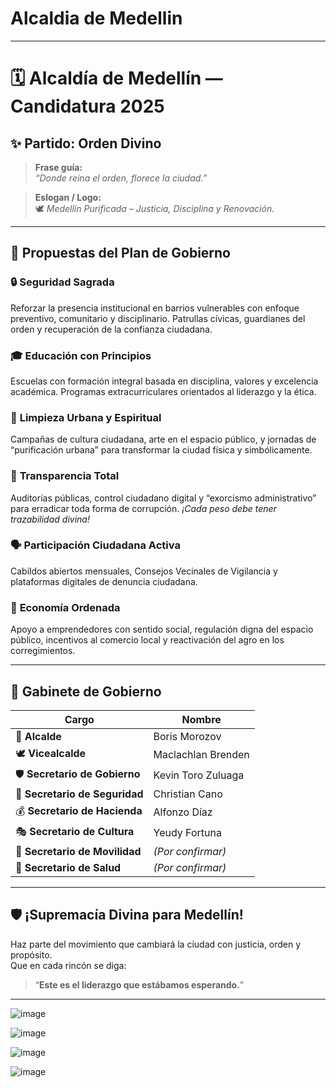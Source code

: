 # Alcaldia de Medellin


---

# 🗓️ Alcaldía de Medellín — Candidatura 2025  
## ✨ Partido: **Orden Divino**  

> **Frase guía:**  
> *“Donde reina el orden, florece la ciudad.”*

> **Eslogan / Logo:**  
> 🕊️ *Medellín Purificada – Justicia, Disciplina y Renovación.*

---

## 📜 Propuestas del Plan de Gobierno

### 🔒 **Seguridad Sagrada**  
Reforzar la presencia institucional en barrios vulnerables con enfoque preventivo, comunitario y disciplinario. Patrullas cívicas, guardianes del orden y recuperación de la confianza ciudadana.

### 🎓 **Educación con Principios**  
Escuelas con formación integral basada en disciplina, valores y excelencia académica. Programas extracurriculares orientados al liderazgo y la ética.

### 🧹 **Limpieza Urbana y Espiritual**  
Campañas de cultura ciudadana, arte en el espacio público, y jornadas de “purificación urbana” para transformar la ciudad física y simbólicamente.

### 🧾 **Transparencia Total**  
Auditorías públicas, control ciudadano digital y “exorcismo administrativo” para erradicar toda forma de corrupción. *¡Cada peso debe tener trazabilidad divina!*

### 🗣️ **Participación Ciudadana Activa**  
Cabildos abiertos mensuales, Consejos Vecinales de Vigilancia y plataformas digitales de denuncia ciudadana.

### 💼 **Economía Ordenada**  
Apoyo a emprendedores con sentido social, regulación digna del espacio público, incentivos al comercio local y reactivación del agro en los corregimientos.

---

## 🧠 Gabinete de Gobierno  

| Cargo                    | Nombre                        |
|--------------------------|-------------------------------|
| 👑 **Alcalde**            | Boris Morozov                 |
| 🕊️ **Vicealcalde**        | Maclachlan Brenden            |
| 🛡️ **Secretario de Gobierno** | Kevin Toro Zuluaga             |
| 🚓 **Secretario de Seguridad** | Christian Cano                |
| 💰 **Secretario de Hacienda**  | Alfonzo Díaz                  |
| 🎭 **Secretario de Cultura**   | Yeudy Fortuna                 |
| 🚦 **Secretario de Movilidad** | *(Por confirmar)*             |
| 🏥 **Secretario de Salud**     | *(Por confirmar)*             |

---

## 🛡️ ¡Supremacía Divina para Medellín!  
Haz parte del movimiento que cambiará la ciudad con justicia, orden y propósito.  
Que en cada rincón se diga:  
> “**Este es el liderazgo que estábamos esperando.**”

---
![image](https://github.com/user-attachments/assets/96b06f6d-2ca8-4400-9d30-83ddd889f967)

![image](https://github.com/user-attachments/assets/0d899f17-10bd-4eaf-9e45-3b179f4eee30)

![image](https://github.com/user-attachments/assets/0f586d1e-115e-4e9f-938c-87fea801e87b)

![image](https://github.com/user-attachments/assets/11a1b492-21a8-46f2-95fe-8bef1392dbfb)




